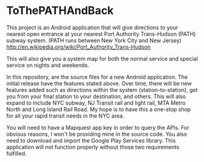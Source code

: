 ToThePATHAndBack
================

This project is an Android application that will give directions to your nearest open entrance at your nearest Port Authority Trans-Hudson (PATH) subway system.  (PATH runs between New York City and New Jersey) http://en.wikipedia.org/wiki/Port_Authority_Trans-Hudson

This will also give you a system map for both the normal service and special service on nights and weekends.

In this repository, are the source files for a new Android application. The initial release have the features stated above. Over time, there will be new features added such as directions within the system (station-to-station), get you from your final station to your destination, and others. This will also expand to include NYC subway, NJ Transit rail and light rail, MTA Metro North and Long Island Rail Road. My hope is to have this a one-stop shop for all your rapid transit needs in the NYC area.

You will need to have a Mapquest app key in order to query the APIs. For obvious reasons, I won't be providing mine in the source code. You also need to download and import the Google Play Services library. This application will not function properly without those two requirements fulfilled.
